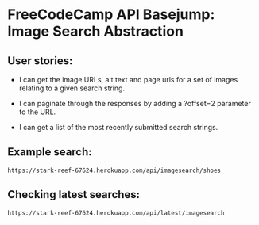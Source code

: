 # FreeCodeCamp API Basejump: Image Search Abstraction

## User stories:

- I can get the image URLs, alt text and page urls for a set of images relating to a given search string.
- I can paginate through the responses by adding a ?offset=2 parameter to the URL.

- I can get a list of the most recently submitted search strings.

## Example search:

`https://stark-reef-67624.herokuapp.com/api/imagesearch/shoes`

## Checking latest searches:

`https://stark-reef-67624.herokuapp.com/api/latest/imagesearch`
